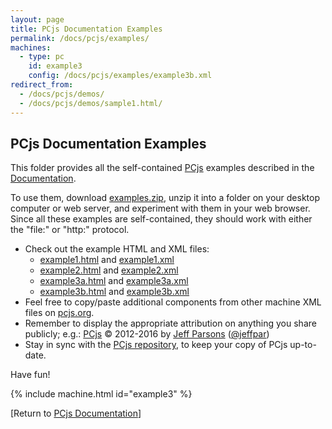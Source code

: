 ```yaml
---
layout: page
title: PCjs Documentation Examples
permalink: /docs/pcjs/examples/
machines:
  - type: pc
    id: example3
    config: /docs/pcjs/examples/example3b.xml
redirect_from:
  - /docs/pcjs/demos/
  - /docs/pcjs/demos/sample1.html/
---
```


PCjs Documentation Examples
---

This folder provides all the self-contained [PCjs](/docs/about/pcjs/) examples described in the [Documentation](/docs/pcjs/).

To use them, download [examples.zip](examples.zip), unzip it into a folder on your desktop computer or web server,
and experiment with them in your web browser.  Since all these examples are self-contained, they should work with either
the "file:" or "http:" protocol.

+ Check out the example HTML and XML files:
	- [example1.html](example1.html) and [example1.xml](example1.xml)
	- [example2.html](example2.html) and [example2.xml](example2.xml)
	- [example3a.html](example3a.html) and [example3a.xml](example3a.xml)
	- [example3b.html](example3b.html) and [example3b.xml](example3b.xml)
+ Feel free to copy/paste additional components from other machine XML files on [pcjs.org](http://www.pcjs.org/).
+ Remember to display the appropriate attribution on anything you share publicly; e.g.:
		[PCjs](http://pcjs.org) © 2012-2016 by [Jeff Parsons](mailto:Jeff@pcjs.org) ([@jeffpar](http://twitter.com/jeffpar))
+ Stay in sync with the [PCjs repository](https://github.com/jeffpar/pcjs), to keep your copy of PCjs up-to-date.

Have fun!

{% include machine.html id="example3" %}

[Return to [PCjs Documentation](..)]
